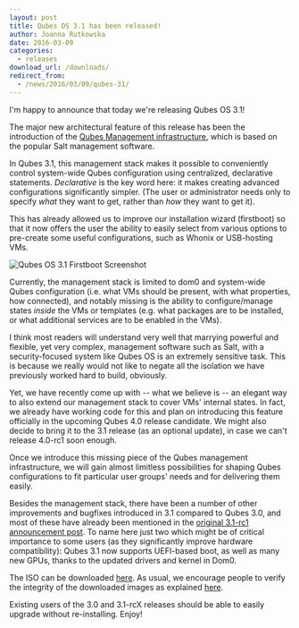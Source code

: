 ```yaml
---
layout: post
title: Qubes OS 3.1 has been released!
author: Joanna Rutkowska
date: 2016-03-09
categories:
  - releases
download_url: /downloads/
redirect_from:
  - /news/2016/03/09/qubes-31/
---
```


I'm happy to announce that today we're releasing Qubes OS 3.1!

The major new architectural feature of this release has been the introduction of
the [Qubes Management
infrastructure](/news/2015/12/14/mgmt-stack/), which is
based on the popular Salt management software.

In Qubes 3.1, this management stack makes it possible to conveniently control
system-wide Qubes configuration using centralized, declarative statements.
_Declarative_ is the key word here: it makes creating advanced configurations
significantly simpler. (The user or administrator needs only to specify _what_
they want to get, rather than _how_ they want to get it).

This has already allowed us to improve our installation wizard (firstboot) so
that it now offers the user the ability to easily select from various options to
pre-create some useful configurations, such as Whonix or USB-hosting VMs.

![Qubes OS 3.1 Firstboot Screenshot](/attachment/site/qubes-31-firstboot-mgmt.png)

Currently, the management stack is limited to dom0 and system-wide Qubes
configuration (i.e. what VMs should be present, with what properties, how
connected), and notably missing is the ability to configure/manage states
_inside_ the VMs or templates (e.g. what packages are to be installed, or what
additional services are to be enabled in the VMs).

I think most readers will understand very well that marrying powerful and
flexible, yet very complex, management software such as Salt, with a
security-focused system like Qubes OS is an extremely sensitive task. This is
because we really would not like to negate all the isolation we have previously
worked hard to build, obviously.

Yet, we have recently come up with -- what we believe is -- an elegant way to
also extend our management stack to cover VMs' internal states. In fact, we
already have working code for this and plan on introducing this feature
officially in the upcoming Qubes 4.0 release candidate. We might also decide to
bring it to the 3.1 release (as an optional update), in case we can't release
4.0-rc1 soon enough.

Once we introduce this missing piece of the Qubes management infrastructure, we
will gain almost limitless possibilities for shaping Qubes configurations to fit
particular user groups' needs and for delivering them easily.

Besides the management stack, there have been a number of other improvements and
bugfixes introduced in 3.1 compared to Qubes 3.0, and most of these have already
been mentioned in the [original 3.1-rc1 announcement
post](/news/2015/12/08/qubes-OS-3-1-rc1-has-been-released/).
To name here just two which might be of critical importance to some users
(as they significantly improve hardware compatibility): Qubes 3.1 now supports
UEFI-based boot, as well as many new GPUs, thanks to the updated drivers and
kernel in Dom0.

The ISO can be downloaded [here](/downloads/). As usual, we encourage people to
verify the integrity of the downloaded images as explained
[here](/doc/verifying-signatures/).

Existing users of the 3.0 and 3.1-rcX releases should be able to easily upgrade
without re-installing. Enjoy!
